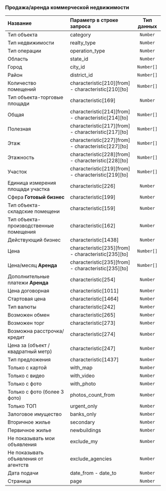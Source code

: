 ### Продажа/аренда коммерческой недвижимости

|  Название           | Параметр в строке запроса | Тип данных   |
|:--------------------|:--------------------------|:------------:|
|Тип объекта | category|  `Number`      |
|Тип недвижимости |realty_type |     `Number`      |
|Тип операции | operation_type|   `Number`        |
|Область | state_id|`Number` |
|Город | city_id|`Number[]` |
|Район | district_id| `Number[]`|
|Количество помещений |characteristic[210][from] - characteristic[210][to] |`Number[]` |
|Тип объекта-торговые площади |characteristic[169] | `Number`|
|Общая |characteristic[214][from] - characteristic[214][to] | `Number[]`|
|Полезная |characteristic[217][from] - characteristic[217][to] | `Number[]`|
|Этаж |characteristic[227][from] - characteristic[227][to] |`Number[]` |
|Этажность |characteristic[228][from] - characteristic[228][to] | `Number[]`|
|Участок |characteristic[219][from] - characteristic[219][to] |`Number[]` |
|Единица измерения площади участка |characteristic[226] | `Number`|
|Сфера **Готовый бизнес** |characteristic[199] | `Number`|
|Тип объекта-складские помещени |characteristic[159] | `Number`|
|Тип объекта-производственные помещения |characteristic[162] |`Number` |
|Действующий бизнес |characteristic[1438] | `Number`|
|Цена |characteristic[235][from] - characteristic[235][to] |`Number[]` |
|Цена/месяц **Аренда**|characteristic[235][from] - characteristic[235][to] |`Number[]` |
|Дополнительные платежи **Аренда** |characteristic[254] |`Number` |
|Цена договорная |characteristic[1011] |`Number` |
|Стартовая цена |characteristic[1464] |`Number` |
|Тип валюты |characteristic[242] |`Number` |
|Возможен обмен |characteristic[265] | `Number`|
|Возможен торг |characteristic[273] | `Number`|
|Возможна расстрочка/кредит |characteristic[274] | `Number`|
|Цена за (объект / квадратный метр) |characteristic[247] |`Number` |
|Тип предложения |characteristic[1437] |`Number` |
|Только с картой |with_map | `Number`|
|Только с видео | with_video | `Number`|
|Только с фото |with_photo | `Number`|
|Только с фото (более 3 фото)| photos_count_from| `Number`|
|Только ТОП| urgent_only| `Number`|
|Залоговое имущество | banks_only| `Number`|
|Вторичное жилье |secondary | `Number`|
|Первичное жилье | newbuildings| `Number`|
|Не показывать мои объявления | exclude_my| `Number`|
|Не показывать объявления от агентств|exclude_agencies |`Number` |
|Дата подачи |date_from - date_to | `Number`|
|Страница|page |`Number` |

